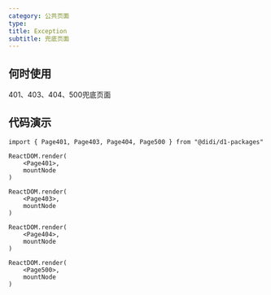```yaml
---
category: 公共页面
type: 
title: Exception 
subtitle: 兜底页面
---
```


## 何时使用

401、403、404、500兜底页面


## 代码演示

``` tsx | pure
import { Page401, Page403, Page404, Page500 } from "@didi/d1-packages"

ReactDOM.render(
    <Page401>,
    mountNode
)

ReactDOM.render(
    <Page403>,
    mountNode
)

ReactDOM.render(
    <Page404>,
    mountNode
)

ReactDOM.render(
    <Page500>,
    mountNode
)
```